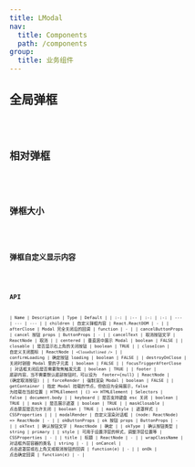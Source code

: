 ```yaml
---
title: LModal
nav:
  title: Components
  path: /components
group:
  title: 业务组件
---
```


## 全局弹框

<code src="./demos/demo1.tsx" />

## 相对弹框

<code src="./demos/demo2.tsx" />

## 弹框大小

<code src="./demos/demo3.tsx" />

## 弹框自定义显示内容

<code src="./demos/demo4.tsx" />

## API

| Name | Description | Type | Default |
| :-: | :-- | :-: | :-: | --- | --- | --- |
| children | 自定义弹框内容 | React.ReactDOM | - |
| afterClose | Modal 完全关闭后的回调 | function | - |
| cancelButtonProps | cancel 按钮 props | ButtonProps | - |
| cancelText | 取消按钮文字 | ReactNode | 取消 |
| centered | 垂直居中展示 Modal | boolean | FALSE |
| closable | 是否显示右上角的关闭按钮 | boolean | TRUE |
| closeIcon | 自定义关闭图标 | ReactNode | `<CloseOutlined />` |
| confirmLoading | 确定按钮 loading | boolean | FALSE |
| destroyOnClose | 关闭时销毁 Modal 里的子元素 | boolean | FALSE |
| focusTriggerAfterClose | 对话框关闭后是否需要聚焦触发元素 | boolean | TRUE |
| footer | 底部内容，当不需要默认底部按钮时，可以设为  footer={null} | ReactNode | (确定取消按钮) |
| forceRender | 强制渲染 Modal | boolean | FALSE |
| getContainer | 指定 Modal 挂载的节点，但依旧为全局展示，false  为挂载在当前位置 | HTMLElement | () => HTMLElement | Selectors | false | document.body |
| keyboard | 是否支持键盘 esc 关闭 | boolean | TRUE |
| mask | 是否展示遮罩 | boolean | TRUE |
| maskClosable | 点击蒙层是否允许关闭 | boolean | TRUE |
| maskStyle | 遮罩样式 | CSSProperties |  |
| modalRender | 自定义渲染对话框 | (node: ReactNode) => ReactNode | - |
| okButtonProps | ok 按钮 props | ButtonProps | - |
| okText | 确认按钮文字 | ReactNode | 确定 |
| okType | 确认按钮类型 | string | primary |
| style | 可用于设置浮层的样式，调整浮层位置等 | CSSProperties | - |
| title | 标题 | ReactNode | - |
| wrapClassName | 对话框外层容器的类名 | string | - |
| onCancel | 点击遮罩层或右上角叉或取消按钮的回调 | function(e) | - |
| onOk | 点击确定回调 | function(e) | - |
